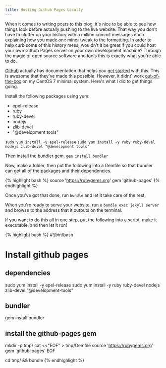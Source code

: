 ```yaml
---
title: Hosting Github Pages Locally
---
```


When it comes to writing posts to this blog, it's nice to be able to see how things look before actually pushing to the live website.
That way you don't have to clutter up your history with a million commit messages each explaining how you made one minor tweak to the formatting.
In order to help curb some of this history mess, wouldn't it be great if you could host your own Github Pages server on your own development machine?
Through the magic of open source software and tools this is exactly what you're able to do.

[Github](https://github.com) actually has documentation that helps you [get started](https://help.github.com/articles/using-jekyll-with-pages/) with this.
This is awesome that they've made this possible.
However, it didnt' work [out-of-the-box](https://en.wikipedia.org/wiki/Out_of_the_box_(feature)) on my CentOS 7 minimal system.
Here's what I did to get things going.

Install the following packages using yum:

* epel-release
* ruby
* ruby-devel
* nodejs
* zlib-devel
* "@development tools"

`sudo yum install -y epel-release`
`sudo yum install -y ruby ruby-devel nodejs zlib-devel "@development tools"`

Then install the bundler gem.
`gem install bundler`

Now, make a folder, then put the following into a Gemfile so that bundler can get all of the packages and their dependencies.

{% highlight bash %}
source 'https://rubygems.org'
gem 'github-pages'
{% endhighlight %}

Once you've got that done, run `bundle` and let it take care of the rest.

When you're ready to serve your website, run a `bundle exec jekyll server` and browse to the address that it outputs on the terminal.

If you want to do this all in one step, put the following into a script, make it executable, and then let it run!

{% highlight bash %}
#!/bin/bash

# Install github pages


## dependencies
sudo yum install -y epel-release
sudo yum install -y ruby ruby-devel nodejs zlib-devel "@development-tools"

## bundler
gem install bundler

## install the github-pages gem
mkdir -p tmp/
cat <<"EOF" > tmp/Gemfile
source 'https://rubygems.org'
gem 'github-pages'
EOF

cd tmp/ && bundle
{% endhighlight %}


